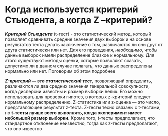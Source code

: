 # Когда используется критерий Стьюдента, а когда Z –критерий?


**_Критерий Стьюдента_** (t-тест) - это статистический метод, который позволяет сравнивать средние значения двух выборок и на основе результатов теста делать заключение о том, 
различаются ли они друг от друга статистически или нет. 
Для его проведения, *необходимо*, чтобы данные выборок имели распределение близкое к нормальному. Для этого существуют методы оценки, которые позволяют сказать, допустимо ли в данном случае полагать, что данные распределены нормально или нет. Поговорим об этом подробнее

**_Z-критерий — это статистический тест_**, позволяющий определить, различаются ли два средних значения генеральной совокупности, когда дисперсии известны и размер выборки велик.
Его можно использовать для проверки гипотез, в которых z-критерий следует нормальному распределению.
Z-статистика или z-оценка — это число, представляющее результат z-теста.
Z-тесты тесно связаны с t-тестами, но **t-тесты лучше всего выполнять, когда эксперимент имеет небольшой размер выборки.**
Кроме того, t-тесты предполагают, что стандартное отклонение неизвестно, тогда как z-тесты предполагают, что оно известно